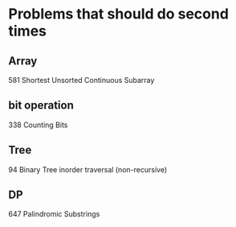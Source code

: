 # Problems that should do second times

## Array
581 Shortest Unsorted Continuous Subarray

## bit operation
338 Counting Bits

## Tree
94 Binary Tree inorder traversal (non-recursive)

## DP
647 Palindromic Substrings
